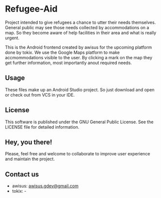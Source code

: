 # Refugee-Aid
Project intended to give refugees a chance to utter their needs themselves.
General public may see those needs collected by accommodations on a map.
So they become aware of help facilities in their area and what is really urgent.

This is the Android frontend created by awisus for the upcoming platform done by tokix.
We use the Google Maps platform to make accmommodations visible to the user.
By clicking a mark on the map they get further information, most importantly anout required needs.

Usage
--
These files make up an Android Studio project. So just download and open or check out from VCS in your IDE.

License
--
This software is published under the GNU General Public License.
See the LICENSE file for detailed information.

Hey, you there!
--
Please, feel free and welcome to collaborate to improve user experience and maintain the project.

Contact us
--
- awisus: awisus.gdev@gmail.com
- tokix: -
